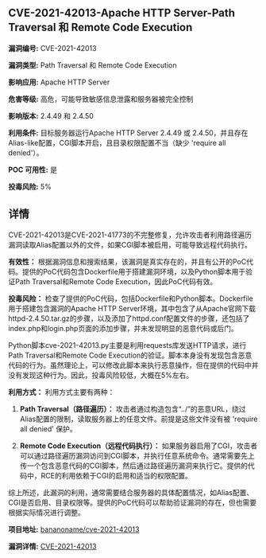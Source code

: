## CVE-2021-42013-Apache HTTP Server-Path Traversal 和 Remote Code Execution

**漏洞编号:** CVE-2021-42013

**漏洞类型:** Path Traversal 和 Remote Code Execution

**影响应用:** Apache HTTP Server

**危害等级:** 高危，可能导致敏感信息泄露和服务器被完全控制

**影响版本:** 2.4.49 和 2.4.50

**利用条件:** 目标服务器运行Apache HTTP Server 2.4.49 或 2.4.50，并且存在Alias-like配置，CGI脚本开启，且目录权限配置不当（缺少 'require all denied'）。

**POC 可用性:** 是

**投毒风险:** 5%

## 详情

CVE-2021-42013是CVE-2021-41773的不完整修复，允许攻击者利用路径遍历漏洞读取Alias配置以外的文件，如果CGI脚本被启用，可能导致远程代码执行。

**有效性：**
根据漏洞信息和搜索结果，该漏洞是真实存在的，并且有公开的PoC代码。提供的PoC代码包含Dockerfile用于搭建漏洞环境，以及Python脚本用于验证Path Traversal和Remote Code Execution，因此PoC代码有效。

**投毒风险：**
检查了提供的PoC代码，包括Dockerfile和Python脚本。Dockerfile用于搭建包含漏洞的Apache HTTP Server环境，其中包含了从Apache官网下载httpd-2.4.50.tar.gz的步骤，以及添加了httpd.conf配置文件的步骤，还包括了index.php和login.php页面的添加步骤，并未发现明显的恶意代码或后门。

Python脚本cve-2021-42013.py主要是利用requests库发送HTTP请求，进行Path Traversal和Remote Code Execution的验证。脚本本身没有发现包含恶意代码的行为。虽然理论上，可以修改此脚本来执行恶意操作，但在提供的代码中并没有发现这种行为。因此，投毒风险较低，大概在5%左右。

**利用方式：**
利用方式主要有两种：

1.  **Path Traversal（路径遍历）：** 攻击者通过构造包含“../”的恶意URL，绕过Alias配置的限制，读取服务器上的任意文件。前提是这些文件没有被 'require all denied' 保护。

2.  **Remote Code Execution（远程代码执行）：** 如果服务器启用了CGI，攻击者可以通过路径遍历漏洞访问到CGI脚本，并执行任意系统命令。通常需要先上传一个包含恶意代码的CGI脚本，然后通过路径遍历漏洞来执行它。提供的代码中，RCE的利用依赖于CGI的启用和适当的权限配置。

综上所述，此漏洞的利用，通常需要结合服务器的具体配置情况，如Alias配置、CGI是否启用、目录权限等。提供的PoC代码可以帮助验证漏洞的存在，但也需要根据实际情况进行调整。


**项目地址:** [bananoname/cve-2021-42013](https://github.com/bananoname/cve-2021-42013)

**漏洞详情:** [CVE-2021-42013](https://nvd.nist.gov/vuln/detail/CVE-2021-42013)